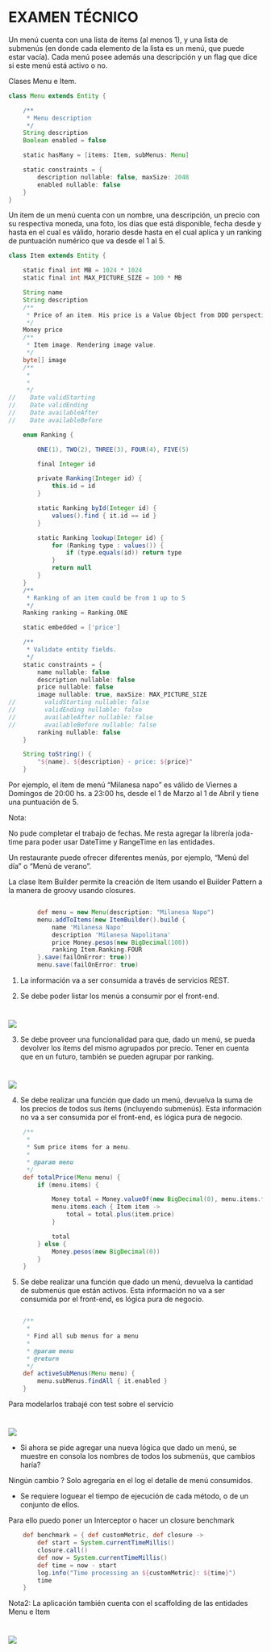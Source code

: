 # EXAMEN TÉCNICO 

Un menú cuenta con una lista de items (al menos 1), y una lista de submenús (en donde cada elemento de la lista es un menú, que puede estar vacía). Cada menú posee además una descripción y un flag que dice si este menú está activo o no.

Clases Menu e Item.

```groovy
class Menu extends Entity {

    /**
     * Menu description
     */
    String description
    Boolean enabled = false

    static hasMany = [items: Item, subMenus: Menu]

    static constraints = {
        description nullable: false, maxSize: 2048
        enabled nullable: false
    }
}

```

Un item de un menú cuenta con un nombre, una descripción, un precio con su respectiva moneda, una foto, los días que está disponible, fecha desde y hasta en el cual es válido, horario desde hasta en el cual aplica y un ranking de puntuación numérico que va desde el 1 al 5.

```groovy
class Item extends Entity {

    static final int MB = 1024 * 1024
    static final int MAX_PICTURE_SIZE = 100 * MB

    String name
    String description
    /**
     * Price of an item. His price is a Value Object from DDD perspective.
     */
    Money price
    /**
     * Item image. Rendering image value.
     */
    byte[] image
    /**
     *
     *
     */
//    Date validStarting
//    Date validEnding
//    Date availableAfter
//    Date availableBefore

    enum Ranking {

        ONE(1), TWO(2), THREE(3), FOUR(4), FIVE(5)

        final Integer id

        private Ranking(Integer id) {
            this.id = id
        }

        static Ranking byId(Integer id) {
            values().find { it.id == id }
        }

        static Ranking lookup(Integer id) {
            for (Ranking type : values()) {
                if (type.equals(id)) return type
            }
            return null
        }
    }
    /**
     * Ranking of an item could be from 1 up to 5
     */
    Ranking ranking = Ranking.ONE

    static embedded = ['price']

    /**
     * Validate entity fields.
     */
    static constraints = {
        name nullable: false
        description nullable: false
        price nullable: false
        image nullable: true, maxSize: MAX_PICTURE_SIZE
//        validStarting nullable: false
//        validEnding nullable: false
//        availableAfter nullable: false
//        availableBefore nullable: false
        ranking nullable: false
    }

    String toString() {
        "${name}. ${description} - price: ${price}"
    }

```


Por ejemplo, el ítem de menú “Milanesa napo” es válido de Viernes a Domingos de 20:00 hs. a 23:00 hs, desde el 1 de Marzo al 1 de Abril y tiene una puntuación de 5.

Nota:

No pude completar el trabajo de fechas. Me resta agregar la librería joda-time para poder usar DateTime y RangeTime en las entidades.

Un restaurante puede ofrecer diferentes menús, por ejemplo, “Menú del día” o “Menú de verano”.

La clase Item Builder permite la creación de Item usando el Builder Pattern a la manera de groovy usando closures.

```groovy

        def menu = new Menu(description: "Milanesa Napo")
        menu.addToItems(new ItemBuilder().build {
            name 'Milanesa Napo'
            description 'Milanesa Napolitana'
            price Money.pesos(new BigDecimal(100))
            ranking Item.Ranking.FOUR
        }.save(failOnError: true))
        menu.save(failOnError: true)

```

1. La información va a ser consumida a través de servicios REST.

2. Se debe poder listar los menús a consumir por el front-end.

# 
![](https://github.com/fulgura/menu/blob/master/Screen%20Shot%202016-10-03%20at%2012.29.46%20AM.png)


3. Se debe proveer una funcionalidad para que, dado un menú, se pueda devolver los ítems del mismo agrupados por precio. Tener en cuenta que en un futuro, también se pueden agrupar por ranking.


# 
![](https://github.com/fulgura/menu/blob/master/Screen%20Shot%202016-10-03%20at%2012.31.04%20AM.png)


4. Se debe realizar una función que dado un menú, devuelva la suma de los precios de todos sus ítems (incluyendo submenús). Esta información no va a ser consumida por el front-end, es lógica pura de negocio.

```groovy
    /**
     *
     * Sum price items for a menu.
     *
     * @param menu
     */
    def totalPrice(Menu menu) {
        if (menu.items) {

            Money total = Money.valueOf(new BigDecimal(0), menu.items.first().price.currency)
            menu.items.each { Item item ->
                total = total.plus(item.price)
            }

            total
        } else {
            Money.pesos(new BigDecimal(0))
        }
    }

```

5. Se debe realizar una función que dado un menú, devuelva la cantidad de submenús que están activos. Esta información no va a ser consumida por el front-end, es lógica pura de negocio.

```groovy

    /**
     *
     * Find all sub menus for a menu
     *
     * @param menu
     * @return
     */
    def activeSubMenus(Menu menu) {
        menu.subMenus.findAll { it.enabled }
    }


```

Para modelarlos trabajé con test sobre el servicio
# 
![](https://github.com/fulgura/menu/blob/master/image.png)


- Si ahora se pide agregar una nueva lógica que dado un menú, se muestre en consola los nombres de todos los submenús, que cambios haría?

Ningún cambio ? Solo agregaría en el log el detalle de menú consumidos.


- Se requiere loguear el tiempo de ejecución de cada método, o de un conjunto de ellos.

Para ello puedo poner un Interceptor o hacer un closure benchmark

```groovy
    def benchmark = { def customMetric, def closure ->
        def start = System.currentTimeMillis()
        closure.call()
        def now = System.currentTimeMillis()
        def time = now - start
        log.info("Time processing an ${customMetric}: ${time}")
        time
    }
```

Nota2: La aplicación también cuenta con el scaffolding de las entidades Menu e Item

# 
![](https://github.com/fulgura/menu/blob/master/Screen%20Shot%202016-10-03%20at%2012.30.19%20AM.png)



